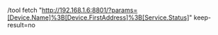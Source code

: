 /tool fetch "http://192.168.1.6:8801/?params=[Device.Name]%3B[Device.FirstAddress]%3B[Service.Status]" keep-result=no